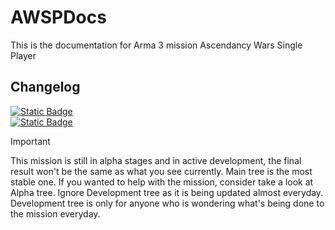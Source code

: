 # AWSPDocs

This is the documentation for Arma 3 mission Ascendancy Wars Single Player

## Changelog
[![Static Badge](https://img.shields.io/badge/Main-1.5.1-teal?style=plastic&logo=github&labelColor=black)](CHANGELOG.md)  
[![Static Badge](https://img.shields.io/badge/Alpha-1.7.5a-teal?style=plastic&logo=github&labelColor=black)](AlphaChangelog.md)  

> [!IMPORTANT]
> This mission is still in alpha stages and in active development, the final result won't be the same as what you see currently. Main tree is the most stable one. If you wanted to help with the mission, consider take a look at Alpha tree. Ignore Development tree as it is being updated almost everyday. Development tree is only for anyone who is wondering what's being done to the mission everyday.
